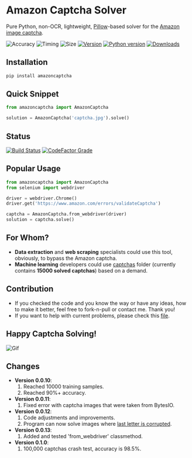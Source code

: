 # Amazon Captcha Solver
Pure Python, non-OCR, lightweight, [Pillow](https://github.com/python-pillow/Pillow)-based solver for the [Amazon image captcha](https://www.amazon.com/errors/validateCaptcha).

![Accuracy](https://img.shields.io/badge/accuracy-98.5%25-success)
![Timing](https://img.shields.io/badge/execution%20time-0.22s-success)
![Size](https://img.shields.io/badge/wheel%20size-1%20MB-informational)
[![Version](https://img.shields.io/pypi/v/amazoncaptcha?color=informational)](https://pypi.org/project/amazoncaptcha/)
[![Python version](https://img.shields.io/pypi/pyversions/amazoncaptcha)](https://pypi.org/project/amazoncaptcha/)
[![Downloads](https://img.shields.io/pypi/dm/amazoncaptcha?color=success)](https://pypi.org/project/amazoncaptcha/)

## Installation
```bash
pip install amazoncaptcha
```

## Quick Snippet
```python
from amazoncaptcha import AmazonCaptcha

solution = AmazonCaptcha('captcha.jpg').solve()
```

## Status
[![Build Status](https://travis-ci.com/a-maliarov/amazon-captcha-solver.svg?branch=master)](https://travis-ci.com/a-maliarov/amazon-captcha-solver)
[![CodeFactor Grade](https://img.shields.io/codefactor/grade/github/a-maliarov/amazon-captcha-solver/master)](https://www.codefactor.io/repository/github/a-maliarov/amazon-captcha-solver/overview/master)

## Popular Usage
```python
from amazoncaptcha import AmazonCaptcha
from selenium import webdriver

driver = webdriver.Chrome()
driver.get('https://www.amazon.com/errors/validateCaptcha')

captcha = AmazonCaptcha.from_webdriver(driver)
solution = captcha.solve()
```

## For Whom?
+ **Data extraction** and **web scraping** specialists could use this tool, obviously, to bypass the Amazon captcha.
+ **Machine learning** developers could use [captchas](https://github.com/a-maliarov/amazon-captcha-solver/tree/master/captchas) folder (currently contains **15000 solved captchas**) based on a demand.

## Contribution
+ If you checked the code and you know the way or have any ideas, how to make it better, feel free to fork-n-pull or contact me. Thank you!
+ If you want to help with current problems, please check this [file](https://github.com/a-maliarov/amazon-captcha-solver/blob/master/errors/HELPME.md).

## Happy Captcha Solving!

![Gif](https://github.com/a-maliarov/amazon-captcha-solver/blob/master/captchas.gif)

## Changes
+ **Version 0.0.10**:
  1. Reached 10000 training samples.
  2. Reached 90%+ accuracy.
+ **Version 0.0.11**:
  1. Fixed error with captcha images that were taken from BytesIO.
+ **Version 0.0.12**:
  1. Code adjustments and improvements. 
  2. Program can now solve images where [last letter is corrupted](https://github.com/a-maliarov/amazon-captcha-solver/blob/master/errors/solved/corrupted-image-recognition.png).
+ **Version 0.0.13**:
  1. Added and tested 'from_webdriver' classmethod.
+ **Version 0.1.0**:
  1. 100,000 captchas crash test, accuracy is 98.5%.
